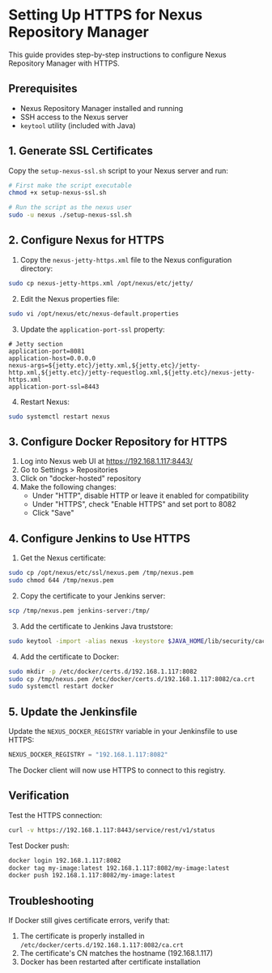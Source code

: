 # Setting Up HTTPS for Nexus Repository Manager

This guide provides step-by-step instructions to configure Nexus Repository Manager with HTTPS.

## Prerequisites

- Nexus Repository Manager installed and running
- SSH access to the Nexus server
- `keytool` utility (included with Java)

## 1. Generate SSL Certificates

Copy the `setup-nexus-ssl.sh` script to your Nexus server and run:

```bash
# First make the script executable
chmod +x setup-nexus-ssl.sh

# Run the script as the nexus user
sudo -u nexus ./setup-nexus-ssl.sh
```

## 2. Configure Nexus for HTTPS

1. Copy the `nexus-jetty-https.xml` file to the Nexus configuration directory:

```bash
sudo cp nexus-jetty-https.xml /opt/nexus/etc/jetty/
```

2. Edit the Nexus properties file:

```bash
sudo vi /opt/nexus/etc/nexus-default.properties
```

3. Update the `application-port-ssl` property:

```properties
# Jetty section
application-port=8081
application-host=0.0.0.0
nexus-args=${jetty.etc}/jetty.xml,${jetty.etc}/jetty-http.xml,${jetty.etc}/jetty-requestlog.xml,${jetty.etc}/nexus-jetty-https.xml
application-port-ssl=8443
```

4. Restart Nexus:

```bash
sudo systemctl restart nexus
```

## 3. Configure Docker Repository for HTTPS

1. Log into Nexus web UI at https://192.168.1.117:8443/
2. Go to Settings > Repositories
3. Click on "docker-hosted" repository
4. Make the following changes:
   - Under "HTTP", disable HTTP or leave it enabled for compatibility
   - Under "HTTPS", check "Enable HTTPS" and set port to 8082
   - Click "Save"

## 4. Configure Jenkins to Use HTTPS

1. Get the Nexus certificate:

```bash
sudo cp /opt/nexus/etc/ssl/nexus.pem /tmp/nexus.pem
sudo chmod 644 /tmp/nexus.pem
```

2. Copy the certificate to your Jenkins server:

```bash
scp /tmp/nexus.pem jenkins-server:/tmp/
```

3. Add the certificate to Jenkins Java truststore:

```bash
sudo keytool -import -alias nexus -keystore $JAVA_HOME/lib/security/cacerts -file /tmp/nexus.pem
```

4. Add the certificate to Docker:

```bash
sudo mkdir -p /etc/docker/certs.d/192.168.1.117:8082
sudo cp /tmp/nexus.pem /etc/docker/certs.d/192.168.1.117:8082/ca.crt
sudo systemctl restart docker
```

## 5. Update the Jenkinsfile

Update the `NEXUS_DOCKER_REGISTRY` variable in your Jenkinsfile to use HTTPS:

```groovy
NEXUS_DOCKER_REGISTRY = "192.168.1.117:8082"
```

The Docker client will now use HTTPS to connect to this registry.

## Verification

Test the HTTPS connection:

```bash
curl -v https://192.168.1.117:8443/service/rest/v1/status
```

Test Docker push:

```bash
docker login 192.168.1.117:8082
docker tag my-image:latest 192.168.1.117:8082/my-image:latest
docker push 192.168.1.117:8082/my-image:latest
```

## Troubleshooting

If Docker still gives certificate errors, verify that:
1. The certificate is properly installed in `/etc/docker/certs.d/192.168.1.117:8082/ca.crt`
2. The certificate's CN matches the hostname (192.168.1.117)
3. Docker has been restarted after certificate installation
